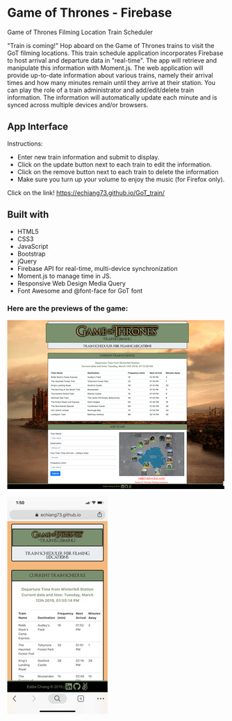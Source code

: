 # Game of Thrones - Firebase
Game of Thrones Filming Location Train Scheduler

"Train is coming!" Hop aboard on the Game of Thrones trains to visit the GoT filming locations. This train schedule application incorporates Firebase to host arrival and departure data in "real-time". The app will retrieve and manipulate this information with Moment.js. The web application will provide up-to-date information about various trains, namely their arrival times and how many minutes remain until they arrive at their station.  You can play the role of a train administrator and add/edit/delete train information.  The information will automatically update each minute and is synced across multiple devices and/or browsers.

## App Interface
Instructions:
* Enter new train information and submit to display.
* Click on the update button next to each train to edit the information.
* Click on the remove button next to each train to delete the information
* Make sure you turn up your volume to enjoy the music (for Firefox only).

Click on the link!
https://echiang73.github.io/GoT_train/

## Built with
* HTML5
* CSS3
* JavaScript
* Bootstrap
* jQuery
* Firebase API for real-time, multi-device synchronization
* Moment.js to manage time in JS.
* Responsive Web Design Media Query
* Font Awesome and @font-face for GoT font

### Here are the previews of the game:

![](assets/images/webpreview.gif "gif")

![](assets/images/mobilewebpreview.gif "gif")